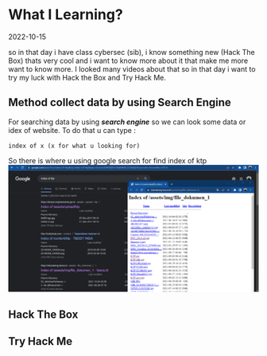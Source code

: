 # What I Learning?
2022-10-15

so in that day i have class cybersec (sib), i know something new (Hack The Box) thats very cool and i want to know more about it that make me more want to know more. I looked many videos about that so in that day i want to try my luck with Hack the Box and Try Hack Me.

## Method collect data by using Search Engine
For searching data by using ***search engine*** so we can look some data or idex of website. To do that u can type  :
```
index of x (x for what u looking for)
```

So there is where u using google search for find index of ktp
![index_image_google](/images/search_engine_index.png)

## Hack The Box



## Try Hack Me

